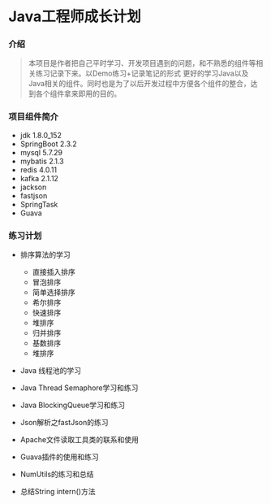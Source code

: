 # Java工程师成长计划

### 介绍
>本项目是作者把自己平时学习、开发项目遇到的问题，和不熟悉的组件等相关练习记录下来。以Demo练习+记录笔记的形式
更好的学习Java以及Java相关的组件。同时也是为了以后开发过程中方便各个组件的整合，达到各个组件拿来即用的目的。


### 项目组件简介

   * jdk 1.8.0_152
   * SpringBoot 2.3.2
   * mysql 5.7.29
   * mybatis 2.1.3
   * redis 4.0.11
   * kafka 2.1.12
   * jackson
   * fastjson
   * SpringTask
   * Guava
    


###  练习计划

* 排序算法的学习

   * 直接插入排序
   * 冒泡排序
   * 简单选择排序
   * 希尔排序
   * 快速排序
   * 堆排序
   * 归并排序
   * 基数排序
   * 堆排序



* Java 线程池的学习 

* Java Thread Semaphore学习和练习 

* Java BlockingQueue学习和练习

* Json解析之fastJson的练习

* Apache文件读取工具类的联系和使用

* Guava插件的使用和练习

* NumUtils的练习和总结

* 总结String intern()方法






